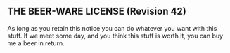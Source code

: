 ## THE BEER-WARE LICENSE (Revision 42)

As long as you retain this notice you can do whatever you want with this stuff.
If we meet some day, and you think this stuff is worth it, you can buy me a beer in return.
